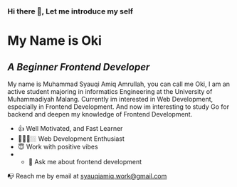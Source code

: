 ### Hi there 👋, Let me introduce my self 

# My Name is Oki
## _A Beginner Frontend Developer_

My name is Muhammad Syauqi Amiq Amrullah, you can call me Oki,
I am an active student majoring in informatics Engineering at the University of Muhammadiyah Malang.
Currently im interested in Web Development, especially in Frontend Development.
And now im interesting to study Go for backend and deepen my knowledge of Frontend Development.

- 👍 Well Motivated, and Fast Learner
- 👨🏼‍💻🏼 Web Development Enthusiast
- 😇 Work with positive vibes
- - 💬 Ask me about frontend development

📭 Reach me by email at syauqiamiq.work@gmail.com


